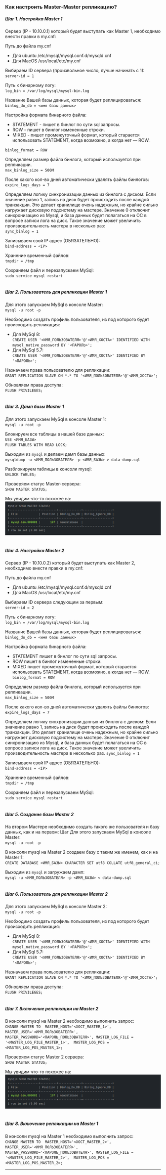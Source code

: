 ### **Как настроить Master-Master репликацию?**
##### Шаг 1. Настройка Master 1
Сервер (IP - 10.10.0.1) который будет выступать как Master 1, необходимо внести правки в my.cnf:

Путь до файла my.cnf
* Для ubuntu /etc/mysql/mysql.conf.d/mysqld.cnf
* Для MacOS /usr/local/etc/my.cnf

Выбираем ID сервера (произвольное число, лучше начинать с 1): <br /> 
`server-id = 1`

Путь к бинарному логу: <br />
`log_bin = /var/log/mysql/mysql-bin.log`

Название Вашей базы данных, которая будет реплицироваться: <br />
`binlog_do_db = <имя базы данных>`

Настройка формата бинарного файла:
* STATEMENT - пишет в бинлог по сути sql запросы.
* ROW - пишет в бинлог измененные строки.
* MIXED - пишет промежуточный формат, который старается использовать STATEMENT, когда возможно, а когда нет — ROW. 

`binlog_format = ROW`

Определяем размер файла бинлога, который используется при репликации. <br />
`max_binlog_size = 500M`

После какого кол-во дней автоматически удалять файлы бинлогов: <br />
`expire_logs_days = 7` 

Определяем логику синхронизации данных из бинлога с диском:
Если значение равно 1, запись на диск будет происходить после каждой транзакции.
Это делает хранилище очень надежным, но крайне сильно нагружает дисковую подсистему на мастере.
Значение 0 отключит синхронизацию из Mysql, 
и база данных будет полагаться на ОС в вопросе записи лога на диск.
Такое значение может увеличить производительность мастера в несколько раз:  <br />
`sync_binlog = 1`

Записываем свой IP адрес (ОБЯЗАТЕЛЬНО): <br />
`bind-address = <IP>`

Хранение временный файлов: <br />
`tmpdir = /tmp`

Сохраняем файл и перезапускаем MySql: <br />
`sudo service mysql restart`
<br /><br />
##### Шаг 2. Пользователь для репликации Master 1
Для этого запускаем MySql в консоле Master: <br />
`mysql -u root -p`

Необходимо создать профиль пользователя, из под которого будет происходить репликация: <br />
* Для MySql 8: <br /> 
`CREATE USER '<ИМЯ_ПОЛЬЗОВАТЕЛЯ>'@'<ИМЯ_ХОСТА>' IDENTIFIED WITH mysql_native_password BY '<ПАРОЛЬ>';`
* Для MySql 5.7: <br /> 
`CREATE USER '<ИМЯ_ПОЛЬЗОВАТЕЛЯ>'@'<ИМЯ_ХОСТА>' IDENTIFIED BY '<ПАРОЛЬ>';`

Назначаем права пользователю для репликации: <br />
`GRANT REPLICATION SLAVE ON *.* TO '<ИМЯ_ПОЛЬЗОВАТЕЛЯ>'@'<ИМЯ_ХОСТА>';`

Обновляем права доступа: <br />
`FLUSH PRIVILEGES;`
<br /><br />
##### Шаг 3. Дамп базы Master 1
Для этого запускаем MySql в консоле Master 1: <br />
`mysql -u root -p`

Блокируем все таблицы в нашей базе данных: <br />
`USE <ИМЯ_БАЗЫ>` <br />
`FLUSH TABLES WITH READ LOCK;`

Выходим из `mysql` и делаем дамп базы данных: <br />
`mysqldump -u <ИМЯ_ПОЛЬЗОВАТЕЛЯ> -p <ИМЯ_БАЗЫ> > data-dump.sql`

Разблокируем таблицы в консоли mysql: <br />
`UNLOCK TABLES;`

Проверяем статус Master-сервера: <br />
`SHOW MASTER STATUS;`

Мы увидим что-то похожее на: <br />
![mountains](./img/replication3.png)
<br /><br />
##### Шаг 4. Настройка Master 2
Сервер (IP - 10.10.0.2) который будет выступать как Master 2, необходимо внести правки в my.cnf:
 
Путь до файла my.cnf
* Для ubuntu /etc/mysql/mysql.conf.d/mysqld.cnf
* Для MacOS /usr/local/etc/my.cnf
 
Выбираем ID сервера следующим за первым: <br /> 
`server-id = 2`
 
Путь к бинарному логу: <br />
`log_bin = /var/log/mysql/mysql-bin.log`
 
Название Вашей базы данных, которая будет реплицироваться: <br />
`binlog_do_db = <имя базы данных>`
 
Настройка формата бинарного файла:
* STATEMENT пишет в бинлог по сути sql запросы.
* ROW пишет в бинлог измененные строки.
* MIXED пишет промежуточный формат, который старается использовать STATEMENT, когда возможно, а когда нет — ROW. <br /> 
`binlog_format = ROW`
 
Определяем размер файла бинлога, который используется при репликации. <br />
`max_binlog_size = 500M`
 
После какого кол-во дней автоматически удалять файлы бинлогов: <br />
`expire_logs_days = 7` 

Определяем логику синхронизации данных из бинлога с диском:
Если значение равно 1, запись на диск будет происходить после каждой транзакции.
Это делает хранилище очень надежным, но крайне сильно нагружает дисковую подсистему на мастере.
Значение 0 отключит синхронизацию из Mysql, 
и база данных будет полагаться на ОС в вопросе записи лога на диск.
Такое значение может увеличить производительность мастера в несколько раз.
`sync_binlog = 1`
 
 Записываем свой IP адрес (ОБЯЗАТЕЛЬНО): <br />
 `bind-address = <IP>`
 
Хранение временный файлов: <br />
`tmpdir = /tmp`
 
Сохраняем файл и перезапускаем MySql: <br />
`sudo service mysql restart`
<br /><br />
##### Шаг 5. Создание базы Master 2
 На втором Мастере необходимо создать такого же пользователя и базу данных, как и на первом: Шаг 
 Для этого запускаем MySql в консоле Master: <br />
 `mysql -u root -p`
 
 В консоли mysql на Master 2 создаем базу с таким же именем, как и на Master 1: <br />
 `CREATE DATABASE <ИМЯ_БАЗЫ> CHARACTER SET utf8 COLLATE utf8_general_ci;`
 
Выходим из `mysql` и загружаем дамп: <br />
`mysql -u <ИМЯ_ПОЛЬЗОВАТЕЛЯ> -p <ИМЯ_БАЗЫ> < data-dump.sql`
 <br /><br />
##### Шаг 6. Пользователь для репликации Master 2 
 Для этого запускаем MySql в консоле Master 2: <br />
 `mysql -u root -p`
 
 Необходимо создать профиль пользователя, из под которого будет происходить репликация: <br />
 * Для MySql 8: <br /> 
 `CREATE USER '<ИМЯ_ПОЛЬЗОВАТЕЛЯ>'@'<ИМЯ_ХОСТА>' IDENTIFIED WITH mysql_native_password BY '<ПАРОЛЬ>';`
 * Для MySql 5.7: <br /> 
 `CREATE USER '<ИМЯ_ПОЛЬЗОВАТЕЛЯ>'@'<ИМЯ_ХОСТА>' IDENTIFIED BY '<ПАРОЛЬ>';`
 
 Назначаем права пользователю для репликации: <br />
 `GRANT REPLICATION SLAVE ON *.* TO '<ИМЯ_ПОЛЬЗОВАТЕЛЯ>'@'<ИМЯ_ХОСТА>';`
 
 Обновляем права доступа: <br />
 `FLUSH PRIVILEGES;`
 <br /><br />
 ##### Шаг 7. Включение репликации на Master 2
 В консоли mysql на Master 2 необходимо выполнить запрос: <br />
 `CHANGE MASTER TO 
         MASTER_HOST='<ХОСТ_MASTER_1>', 
         MASTER_USER='<ИМЯ_ПОЛЬЗОВАТЕЛЯ>', 
         MASTER_PASSWORD='<ПАРОЛЬ_ПОЛЬЗОВАТЕЛЯ>',
         MASTER_LOG_FILE = '<MASTER_LOG_FILE_MASTER_1>', 
         MASTER_LOG_POS = <MASTER_LOG_POS_MASTER_1>;` 
 <br />
 
 Проверяем статус Master 2 сервера: <br />
 `SHOW MASTER STATUS;`
 
 Мы увидим что-то похожее на: <br />
 ![mountains](./img/replication3.png)
 <br /><br />
  ##### Шаг 8. Включение репликации на Master 1
  В консоли mysql на Master 1 необходимо выполнить запрос: <br />
  `CHANGE MASTER TO 
          MASTER_HOST='<ХОСТ_MASTER_2>', 
          MASTER_USER='<ИМЯ_ПОЛЬЗОВАТЕЛЯ>', 
          MASTER_PASSWORD='<ПАРОЛЬ_ПОЛЬЗОВАТЕЛЯ>',
          MASTER_LOG_FILE = '<MASTER_LOG_FILE_MASTER_2>', 
          MASTER_LOG_POS = <MASTER_LOG_POS_MASTER_2>;` 
  <br />
 ***
